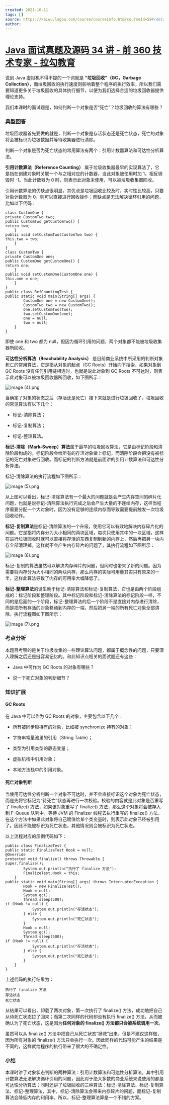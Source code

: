 ```yaml
---
created: 2021-10-11
tags: []
source: https://kaiwu.lagou.com/course/courseInfo.htm?courseId=59#/detail/pc?id=1760
author: 
---
```


# [Java 面试真题及源码 34 讲 - 前 360 技术专家 - 拉勾教育](https://kaiwu.lagou.com/course/courseInfo.htm?courseId=59#/detail/pc?id=1760)


说到 Java 虚拟机不得不提的一个词就是 **“垃圾回收”（GC，Garbage Collection）**，而垃圾回收的执行速度则影响着整个程序的执行效率，所以我们需要知道更多关于垃圾回收的具体执行细节，以便为我们选择合适的垃圾回收器提供理论支持。

我们本课时的面试题是，如何判断一个对象是否“死亡”？垃圾回收的算法有哪些？

### 典型回答

垃圾回收器首先要做的就是，判断一个对象是存活状态还是死亡状态，死亡的对象将会被标识为垃圾数据并等待收集器进行清除。

判断一个对象是否为死亡状态的常用算法有两个：引用计数器算法和可达性分析算法。

**引用计数算法（Reference Counting）** 属于垃圾收集器最早的实现算法了，它是指在创建对象时关联一个与之相对应的计数器，当此对象被使用时加 1，相反销毁时 -1。当此计数器为 0 时，则表示此对象未使用，可以被垃圾收集器回收。

引用计数算法的优缺点很明显，其优点是垃圾回收比较及时，实时性比较高，只要对象计数器为 0，则可以直接进行回收操作；而缺点是无法解决循环引用的问题，比如以下代码：

```
class CustomOne {
private CustomTwo two;
public CustomTwo getCustomTwo() {
return two;
    }
public void setCustomTwo(CustomTwo two) {
this.two = two;
    }
}
class CustomTwo {
private CustomOne one;
public CustomOne getCustomOne() {
return one;
    }
public void setCustomOne(CustomOne one) {
this.one = one;
    }
}
public class RefCountingTest {
public static void main(String[] args) {
        CustomOne one = new CustomOne();
        CustomTwo two = new CustomTwo();
        one.setCustomTwo(two);
        two.setCustomOne(one);
        one = null;
        two = null;
    }
}
```

即使 one 和 two 都为 null，但因为循环引用的问题，两个对象都不能被垃圾收集器所回收。

**可达性分析算法（Reachability Analysis）** 是目前商业系统中所采用的判断对象死亡的常用算法，它是指从对象的起点（GC Roots）开始向下搜索，如果对象到 GC Roots 没有任何引用链相连时，也就是说此对象到 GC Roots 不可达时，则表示此对象可以被垃圾回收器所回收，如下图所示：

![image (4).png](https://s0.lgstatic.com/i/image/M00/14/70/Ciqc1F7Q3giAKu5UAAClt3UMheE300.png)

当确定了对象的状态之后（存活还是死亡）接下来就是进行垃圾回收了，垃圾回收的常见算法有以下几个：

-   标记-清除算法；
    
-   标记-复制算法；
    
-   标记-整理算法。
    

**标记-清除（Mark-Sweep）算法**属于最早的垃圾回收算法，它是由标记阶段和清除阶段构成的。标记阶段会给所有的存活对象做上标记，而清除阶段会把没有被标记的死亡对象进行回收。而标记的判断方法就是前面讲的引用计数算法和可达性分析算法。

标记-清除算法的执行流程如下图所示：

![image (5).png](https://s0.lgstatic.com/i/image/M00/14/7B/CgqCHl7Q3hOAHBq0AABM8DvzlGU761.png)

从上图可以看出，标记-清除算法有一个最大的问题就是会产生内存空间的碎片化问题，也就是说标记-清除算法执行完成之后会产生大量的不连续内存，这样当程序需要分配一个大对象时，因为没有足够的连续内存而导致需要提前触发一次垃圾回收动作。

**标记-复制算法**是标记-清除算法的一个升级，使用它可以有效地解决内存碎片化的问题。它是指将内存分为大小相同的两块区域，每次只使用其中的一块区域，这样在进行垃圾回收时就可以直接将存活的东西复制到新的内存上，然后再把另一块内存全部清理掉。这样就不会产生内存碎片的问题了，其执行流程如下图所示：

![image (6).png](https://s0.lgstatic.com/i/image/M00/14/7B/CgqCHl7Q3h6ATzDEAABQETkptLk639.png)

标记-复制的算法虽然可以解决内存碎片的问题，但同时也带来了新的问题。因为需要将内存分为大小相同的两块内存，那么内存的实际可用量其实只有原来的一半，这样此算法导致了内存的可用率大幅降低了。

**标记-整理算法**的诞生晚于标记-清除算法和标记-复制算法，它也是由两个阶段组成的：标记阶段和整理阶段。其中标记阶段和标记-清除算法的标记阶段一样，不同的是后面的一个阶段，标记-整理算法的后一个阶段不是直接对内存进行清除，而是把所有存活的对象移动到内存的一端，然后把另一端的所有死亡对象全部清除，执行流程图如下图所示：

![image (7).png](https://s0.lgstatic.com/i/image/M00/14/7B/CgqCHl7Q3ieAYV5FAABLfGQH4UE403.png)

### 考点分析

本题目考察的是关于垃圾收集的一些理论算法问题，都属于概念性的问题，只要深入理解之后还是挺容易记忆的。和此知识点相关的面试题还有这些：

-   Java 中可作为 GC Roots 的对象有哪些？
    
-   说一下死亡对象的判断细节？
    

### 知识扩展

#### GC Roots

在 Java 中可以作为 GC Roots 的对象，主要包含以下几个：

-   所有被同步锁持有的对象，比如被 synchronize 持有的对象；
    
-   字符串常量池里的引用（String Table）；
    
-   类型为引用类型的静态变量；
    
-   虚拟机栈中引用对象；
    
-   本地方法栈中的引用对象。
    

#### 死亡对象判断

当使用可达性分析判断一个对象不可达时，并不会直接标识这个对象为死亡状态，而是先将它标记为“待死亡”状态再进行一次校验。校验的内容就是此对象是否重写了 finalize() 方法，如果该对象重写了 finalize() 方法，那么这个对象将会被存入到 F-Queue 队列中，等待 JVM 的 Finalizer 线程去执行重写的 finalize() 方法，在这个方法中如果此对象将自己赋值给某个类变量时，则表示此对象已经被引用了。因此不能被标识为死亡状态，其他情况则会被标识为死亡状态。

以上流程对应的示例代码如下：

```
public class FinalizeTest {
public static FinalizeTest Hook = null;
@Override
protected void finalize() throws Throwable {
super.finalize();
        System.out.println("执行了 finalize 方法");
        FinalizeTest.Hook = this;
    }
public static void main(String[] args) throws InterruptedException {
        Hook = new FinalizeTest();
        Hook = null;
        System.gc();
        Thread.sleep(500); 
if (Hook != null) {
            System.out.println("存活状态");
        } else {
            System.out.println("死亡状态");
        }
        Hook = null;
        System.gc();
        Thread.sleep(500); 
if (Hook != null) {
            System.out.println("存活状态");
        } else {
            System.out.println("死亡状态");
        }
    }
}
```

上述代码的执行结果为：

```
执行了 finalize 方法
存活状态
死亡状态
```

从结果可以看出，卸载了两次对象，第一次执行了 finalize() 方法，成功地把自己从待死亡状态拉了回来；而第二次同样的代码却没有执行 finalize() 方法，从而被确认为了死亡状态，这是因为**任何对象的 finalize() 方法都只会被系统调用一次**。

虽然可以从 finalize() 方法中把自己从死亡状态“拯救”出来，但是不建议这样做，因为所有对象的 finalize() 方法只会执行一次。因此同样的代码可能产生的结果是不同的，这样就给程序的执行带来了很大的不确定性。

### 小结

本课时讲了对象状态判断的两种算法：引用计数算法和可达性分析算法。其中引用计数算法无法解决循环引用的问题，因此对于绝大多数的商业系统来说使用的都是可达性分析算法；同时还讲了垃圾回收的三种算法：标记-清除算法、标记-复制算法、标记-整理算法，其中，标记-清除算法会带来内存碎片的问题，而标记-复制算法会降低内存的利用率。所以，标记-整理算法算是一个不错的方案。
